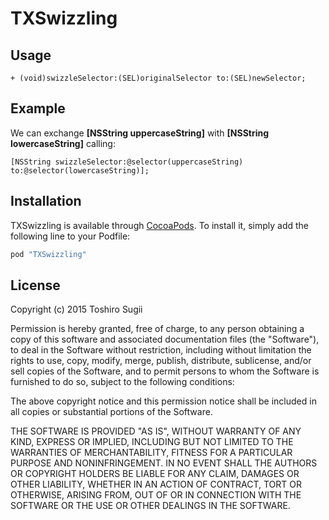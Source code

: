 # TXSwizzling

## Usage

```
+ (void)swizzleSelector:(SEL)originalSelector to:(SEL)newSelector;
```

## Example

We can exchange **[NSString uppercaseString]** with **[NSString lowercaseString]** calling:

```
[NSString swizzleSelector:@selector(uppercaseString) to:@selector(lowercaseString)];
```

## Installation

TXSwizzling is available through [CocoaPods](http://cocoapods.org). To install
it, simply add the following line to your Podfile:

```ruby
pod "TXSwizzling"
```

## License

Copyright (c) 2015 Toshiro Sugii

Permission is hereby granted, free of charge, to any person obtaining a copy
of this software and associated documentation files (the "Software"), to deal
in the Software without restriction, including without limitation the rights
to use, copy, modify, merge, publish, distribute, sublicense, and/or sell
copies of the Software, and to permit persons to whom the Software is
furnished to do so, subject to the following conditions:

The above copyright notice and this permission notice shall be included in
all copies or substantial portions of the Software.

THE SOFTWARE IS PROVIDED "AS IS", WITHOUT WARRANTY OF ANY KIND, EXPRESS OR
IMPLIED, INCLUDING BUT NOT LIMITED TO THE WARRANTIES OF MERCHANTABILITY,
FITNESS FOR A PARTICULAR PURPOSE AND NONINFRINGEMENT. IN NO EVENT SHALL THE
AUTHORS OR COPYRIGHT HOLDERS BE LIABLE FOR ANY CLAIM, DAMAGES OR OTHER
LIABILITY, WHETHER IN AN ACTION OF CONTRACT, TORT OR OTHERWISE, ARISING FROM,
OUT OF OR IN CONNECTION WITH THE SOFTWARE OR THE USE OR OTHER DEALINGS IN
THE SOFTWARE.
